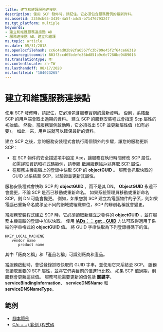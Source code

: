 ```yaml
---
title: 建立和維護服務連接點
description: 使用 SCP 發佈時，請記住，它必須包含服務實例的最新資料。
ms.assetid: 2350cb65-3439-4a5f-adc5-b71476793247
ms.tgt_platform: multiple
keywords:
- 建立和維護服務連接點 AD
- 服務連接點 AD、建立和維護
ms.topic: article
ms.date: 05/31/2018
ms.openlocfilehash: cc6c4ad02b92fa6567fc3b709e45f2f64ce66318
ms.sourcegitcommit: 803f3ccd65bdefe36bd851b9c6e7280be9489016
ms.translationtype: MT
ms.contentlocale: zh-TW
ms.lasthandoff: 08/17/2020
ms.locfileid: "104023265"
---
```

# <a name="creating-and-maintaining-a-service-connection-point"></a>建立和維護服務連接點

使用 SCP 發佈時，請記住，它必須包含服務實例的最新資料。 否則，系結至 SCP 的用戶端會取出過期的資料。 建立 SCP 的服務安裝程式會指定 Scp 屬性的初始值。 然後，當服務實例啟動時，它必須找出 SCP 並更新屬性值（如有必要）。 如此一來，用戶端就可以確保最新的資料。

建立 SCP 之後，您的服務安裝程式會執行兩個額外的步驟，讓您的服務更新 SCP：

-   在 SCP 物件的安全描述項中設定 Ace，讓服務在執行時間修改 SCP 屬性。 如需詳細資訊和程式碼範例，請參閱 [啟用服務帳戶以存取 SCP 屬性](enabling-service-account-to-access-scp-properties.md)。
-   在服務主機電腦上的登錄中快取 SCP 的 **objectGUID** 。 服務會抓取快取的 GUID 以系結至 SCP，以驗證並更新其屬性。

服務安裝程式會快取 SCP 的 **objectGUID** ，而不是其 DN。 **ObjectGUID** 永遠不會變更，不論 SCP 是否已移動或重新命名。 如果系統管理員移動或重新命名 SCP，則 DN 可能會變更。 例如，如果您將 SCP 建立為電腦物件的子系，則如果電腦已重新命名或移至不同的網域或組織單位，SCP 的辨別名稱就會變更。

當服務安裝程式建立 SCP 時，它必須讀取新建立之物件的 **objectGUID** ，並在服務主機電腦的登錄中加以快取。 使用 [**IADs：： get \_ GUID**](/windows/desktop/ADSI/iads-property-methods) 方法可取得適用于系結的字串格式的 **objectGUID** 值。 將 GUID 字串快取為下列登錄機碼下的值。

```
HKEY_LOCAL_MACHINE
   vendor name
      product name
```

其中「廠商名稱」和「產品名稱」可識別廠商和產品。

當服務啟動時，會從登錄抓取快取的 GUID 字串，並使用它來系結至 SCP。 服務會讀取重要的 SCP 屬性，並將它們與目前的值進行比較。 如果 SCP 值過期，則服務會更新這些值。 服務可能需要更新的值包括 **關鍵字**、 **serviceBindingInformation**、 **serviceDNSName** 和 **serviceDNSNameType**。

## <a name="examples"></a>範例

-   [腳本範例](script-samples-for-managing-service-connection-points.md)
-   [C/c + +) 範例 (程式碼](code-samples-for-managing-service-connection-points.md)

 

 